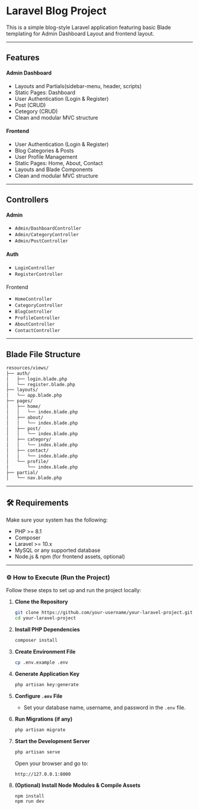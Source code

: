 # Laravel Blog Project

This is a simple blog-style Laravel application featuring basic Blade templating for Admin Dashboard Layout and frontend layout.

---


## Features

#### Admin Dashboard
- Layouts and Partials(sidebar-menu, header, scripts) 
- Static Pages: Dashboard
- User Authentication (Login & Register)
- Post (CRUD)
- Cetegory (CRUD)
- Clean and modular MVC structure

#### Frontend
- User Authentication (Login & Register)
- Blog Categories & Posts
- User Profile Management
- Static Pages: Home, About, Contact
- Layouts and Blade Components
- Clean and modular MVC structure

---

##  Controllers
#### Admin
- `Admin/DashboardController`
- `Admin/CategoryController`
- `Admin/PostController`

#### Auth
- `LoginController`
- `RegisterController`

#### 
Frontend
- `HomeController`
- `CategoryController`
- `BlogController`
- `ProfileController`
- `AboutController`
- `ContactController`

---

##  Blade File Structure

```txt
resources/views/
├── auth/
│   ├── login.blade.php
│   └── register.blade.php
├── layouts/
│   └── app.blade.php
├── pages/
│   ├── home/
│   │   └── index.blade.php
│   ├── about/
│   │   └── index.blade.php
│   ├── post/
│   │   └── index.blade.php
│   ├── category/
│   │   └── index.blade.php
│   ├── contact/
│   │   └── index.blade.php
│   └── profile/
│       └── index.blade.php
├── partial/
│   └── nav.blade.php
```


---

## 🛠️ Requirements

Make sure your system has the following:

- PHP >= 8.1
- Composer
- Laravel >= 10.x
- MySQL or any supported database
- Node.js & npm (for frontend assets, optional)

---

### ⚙️ How to Execute (Run the Project)

Follow these steps to set up and run the project locally:

1. **Clone the Repository**
   ```bash
   git clone https://github.com/your-username/your-laravel-project.git
   cd your-laravel-project
   ```

2. **Install PHP Dependencies**
   ```bash
   composer install
   ```

3. **Create Environment File**
   ```bash
   cp .env.example .env
   ```

4. **Generate Application Key**
   ```bash
   php artisan key:generate
   ```

5. **Configure `.env` File**
   - Set your database name, username, and password in the `.env` file.

6. **Run Migrations (if any)**
   ```bash
   php artisan migrate
   ```

7. **Start the Development Server**
   ```bash
   php artisan serve
   ```

   Open your browser and go to:
   ```
   http://127.0.0.1:8000
   ```

8. **(Optional) Install Node Modules & Compile Assets**
   ```bash
   npm install
   npm run dev
   ```

